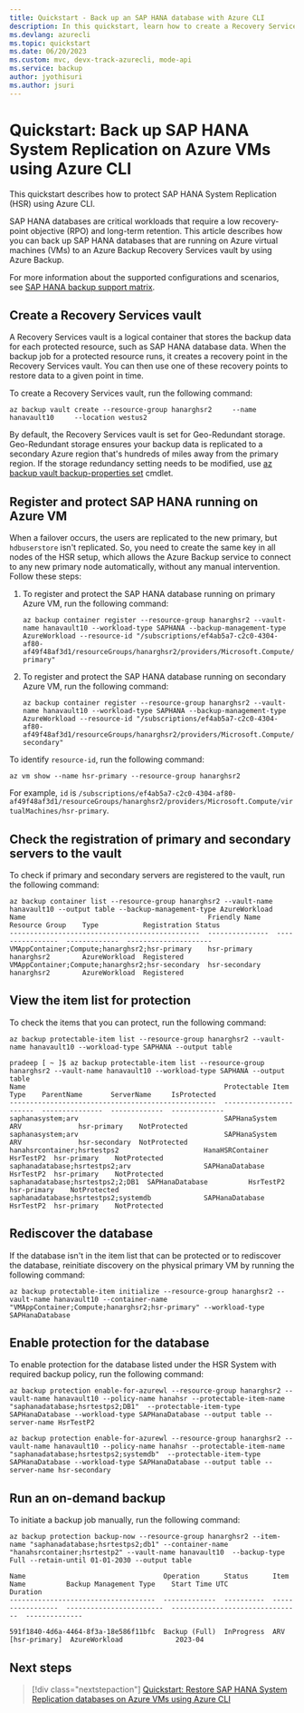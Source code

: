 ```yaml
---
title: Quickstart - Back up an SAP HANA database with Azure CLI
description: In this quickstart, learn how to create a Recovery Services vault, enable protection on an SAP HANA System Replication database, and create the initial recovery point with Azure CLI.
ms.devlang: azurecli
ms.topic: quickstart
ms.date: 06/20/2023
ms.custom: mvc, devx-track-azurecli, mode-api
ms.service: backup
author: jyothisuri
ms.author: jsuri
---
```


# Quickstart: Back up SAP HANA System Replication on Azure VMs using Azure CLI

This quickstart describes how to protect SAP HANA System Replication (HSR) using Azure CLI.

SAP HANA databases are critical workloads that require a low recovery-point objective (RPO) and long-term retention. This article describes how you can back up SAP HANA databases that are running on Azure virtual machines (VMs) to an Azure Backup Recovery Services vault by using Azure Backup.

For more information about the supported configurations and scenarios, see [SAP HANA backup support matrix](sap-hana-backup-support-matrix.md).

## Create a Recovery Services vault

A Recovery Services vault is a logical container that stores the backup data for each protected resource, such as SAP HANA database data. When the backup job for a protected resource runs, it creates a recovery point in the Recovery Services vault. You can then use one of these recovery points to restore data to a given point in time.

To create a Recovery Services vault, run the following command:

```azurecli-interactive
az backup vault create --resource-group hanarghsr2     --name hanavault10     --location westus2
```

By default, the Recovery Services vault is set for Geo-Redundant storage. Geo-Redundant storage ensures your backup data is replicated to a secondary Azure region that's hundreds of miles away from the primary region. If the storage redundancy setting needs to be modified, use [az backup vault backup-properties set](/cli/azure/backup/vault/backup-properties#az-backup-vault-backup-properties-set) cmdlet.

## Register and protect SAP HANA running on Azure VM

When a failover occurs, the users are replicated to the new primary, but `hdbuserstore` isn't replicated. So, you need to create the same key in all nodes of the HSR setup, which allows the Azure Backup service to connect to any new primary node automatically, without any manual intervention.
Follow these steps:

1. To register and protect the SAP HANA database running on primary Azure VM, run the following command:

    ```azurecli
    az backup container register --resource-group hanarghsr2 --vault-name hanavault10 --workload-type SAPHANA --backup-management-type AzureWorkload --resource-id "/subscriptions/ef4ab5a7-c2c0-4304-af80-af49f48af3d1/resourceGroups/hanarghsr2/providers/Microsoft.Compute/virtualMachines/hsr-primary"
    ```

1. To register and protect the SAP HANA database running on secondary Azure VM, run the following command:

    ```azurecli
    az backup container register --resource-group hanarghsr2 --vault-name hanavault10 --workload-type SAPHANA --backup-management-type AzureWorkload --resource-id "/subscriptions/ef4ab5a7-c2c0-4304-af80-af49f48af3d1/resourceGroups/hanarghsr2/providers/Microsoft.Compute/virtualMachines/hsr-secondary"
    ```

To identify `resource-id`, run the following command:

```azurecli
az vm show --name hsr-primary --resource-group hanarghsr2
```

For example, `id` is `/subscriptions/ef4ab5a7-c2c0-4304-af80-af49f48af3d1/resourceGroups/hanarghsr2/providers/Microsoft.Compute/virtualMachines/hsr-primary`.

## Check the registration of primary and secondary servers to the vault

To check if primary and secondary servers are registered to the  vault, run the following command:

```azurecli
az backup container list --resource-group hanarghsr2 --vault-name hanavault10 --output table --backup-management-type AzureWorkload 
Name                                             Friendly Name    Resource Group    Type           Registration Status
-----------------------------------------------  ---------------  ----------------  -------------  ---------------------
VMAppContainer;Compute;hanarghsr2;hsr-primary    hsr-primary      hanarghsr2        AzureWorkload  Registered
VMAppContainer;Compute;hanarghsr2;hsr-secondary  hsr-secondary    hanarghsr2        AzureWorkload  Registered
```

## View the item list for protection

To check the items that you can protect, run the following command:

```azurecli
az backup protectable-item list --resource-group hanarghsr2 --vault-name hanavault10 --workload-type SAPHANA --output table

pradeep [ ~ ]$ az backup protectable-item list --resource-group hanarghsr2 --vault-name hanavault10 --workload-type SAPHANA --output table
Name                                                 Protectable Item Type    ParentName       ServerName     IsProtected
---------------------------------------------------  -----------------------  ---------------  -------------  -------------
saphanasystem;arv                                    SAPHanaSystem            ARV              hsr-primary    NotProtected
saphanasystem;arv                                    SAPHanaSystem            ARV              hsr-secondary  NotProtected
hanahsrcontainer;hsrtestps2                     HanaHSRContainer         HsrTestP2  hsr-primary    NotProtected
saphanadatabase;hsrtestps2;arv                  SAPHanaDatabase          HsrTestP2  hsr-primary    NotProtected
saphanadatabase;hsrtestps2;2;DB1  SAPHanaDatabase          HsrTestP2  hsr-primary    NotProtected
saphanadatabase;hsrtestps2;systemdb             SAPHanaDatabase          HsrTestP2  hsr-primary    NotProtected
```

## Rediscover the database

If the database isn't in the item list that can be protected or to rediscover the database, reinitiate discovery on the physical primary VM by running the following command:

```azurecli
az backup protectable-item initialize --resource-group hanarghsr2 --vault-name hanavault10 --container-name "VMAppContainer;Compute;hanarghsr2;hsr-primary" --workload-type SAPHanaDatabase
```

## Enable protection for the database

To enable protection for the database listed under the HSR System with required backup policy, run the following command:

```azurecli
az backup protection enable-for-azurewl --resource-group hanarghsr2 --vault-name hanavault10 --policy-name hanahsr --protectable-item-name "saphanadatabase;hsrtestps2;DB1"  --protectable-item-type SAPHanaDatabase --workload-type SAPHanaDatabase --output table --server-name HsrTestP2

az backup protection enable-for-azurewl --resource-group hanarghsr2 --vault-name hanavault10 --policy-name hanahsr --protectable-item-name "saphanadatabase;hsrtestps2;systemdb"  --protectable-item-type SAPHanaDatabase --workload-type SAPHanaDatabase --output table --server-name hsr-secondary 
```

## Run an on-demand backup

To initiate a backup job manually, run the following command:

```azurecli
az backup protection backup-now --resource-group hanarghsr2 --item-name "saphanadatabase;hsrtestps2;db1" --container-name "hanahsrcontainer;hsrtestp2" --vault-name hanavault10  --backup-type Full --retain-until 01-01-2030 --output table  

Name                                  Operation      Status      Item Name          Backup Management Type    Start Time UTC                    Duration
------------------------------------  -------------  ----------  -----------------  ------------------------  --------------------------------  --------------

591f1840-4d6a-4464-8f3a-18e586f11bfc  Backup (Full)  InProgress  ARV [hsr-primary]  AzureWorkload             2023-04
```

## Next steps

> [!div class="nextstepaction"]
> [Quickstart: Restore SAP HANA System Replication databases on Azure VMs using Azure CLI](quick-restore-hana-cli.md)
